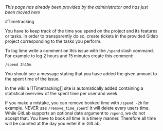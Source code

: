 *This page has already been provided by the administrator and has just been moved here*

#Timetracking

You have to keep track of the time you spend on the project and its features or tasks.
In order to transparently do so, create tickets in the provided Gitlab project corresponding to the tasks you perform.

To log time write a comment on this issue with the `/spend` slash command.
For example to log 2 hours and 15 minutes create this comment:

`/spend 2h15m`

You should see a message stating that you have added the given amount to the spent time of the issue.

In the wiki a [[Timetracking]] site is automatically added containing a statistical overview of the spent time per user and week.

If you make a mistake, you can remove booked time with `/spend -2h` for example.
NEVER use `/remove_time_spent`!
It will delete every users time.
While GitLab supports an optional date argument to `/spend`, we do not accept that.
You have to book all time in a timely manner.
Therefore all time will be counted at the day you enter it in GitLab.
